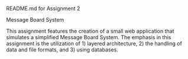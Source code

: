 README.md for Assignment 2

Message Board System

This assignment features the creation of a small web application that simulates a simplified Message Board System. The emphasis in this assignment is the utilization of 1) layered architecture, 2) the handling of data and file formats, and 3) using databases.



